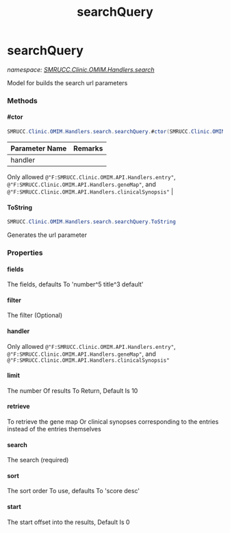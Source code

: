 ﻿---
title: searchQuery
---

# searchQuery
_namespace: [SMRUCC.Clinic.OMIM.Handlers.search](N-SMRUCC.Clinic.OMIM.Handlers.search.html)_

Model for builds the search url parameters



### Methods

#### #ctor
```csharp
SMRUCC.Clinic.OMIM.Handlers.search.searchQuery.#ctor(SMRUCC.Clinic.OMIM.API.Handlers)
```


|Parameter Name|Remarks|
|--------------|-------|
|handler|
 Only allowed ``@"F:SMRUCC.Clinic.OMIM.API.Handlers.entry"``, 
 ``@"F:SMRUCC.Clinic.OMIM.API.Handlers.geneMap"``, and 
 ``@"F:SMRUCC.Clinic.OMIM.API.Handlers.clinicalSynopsis"``
 |


#### ToString
```csharp
SMRUCC.Clinic.OMIM.Handlers.search.searchQuery.ToString
```
Generates the url parameter


### Properties

#### fields
The fields, defaults To 'number^5 title^3 default'
#### filter
The filter (Optional)
#### handler
Only allowed ``@"F:SMRUCC.Clinic.OMIM.API.Handlers.entry"``, ``@"F:SMRUCC.Clinic.OMIM.API.Handlers.geneMap"``, and ``@"F:SMRUCC.Clinic.OMIM.API.Handlers.clinicalSynopsis"``
#### limit
The number Of results To Return, Default Is 10
#### retrieve
To retrieve the gene map Or clinical synopses corresponding to the entries instead of the entries themselves
#### search
The search (required)
#### sort
The sort order To use, defaults To 'score desc'
#### start
The start offset into the results, Default Is 0
